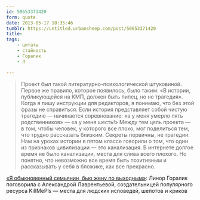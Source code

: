 ```yaml
---
id: 50653371420
form: quote
date: 2013-05-17 18:35:46
tumblr: https://untitled.urbansheep.com/post/50653371420
title: 
tags:
    - цитаты
    - стайность
    - Горалик
    - Л

---
```


<blockquote>
Проект был такой литературно-психологической штуковиной. Первое же правило, которое появилось, было таким: «В истории, публикующейся на КМП, должен быть пипец, но не трагедия». Когда я пишу инструкции для редакторов, я понимаю, что без этой фразы не справиться. Если история представляет собой чистую трагедию — начинается соревнование: «а у меня умерло пять родственников» — «а у меня шесть!» Между тем цель проекта — в том, чтобы человек, у которого все плохо, мог поделиться тем, что трудно рассказать близким. Секреты первичны, не трагедии. Нам на уроках истории в пятом классе говорили о том, что один из признаков цивилизации — это канализация. В интернете долгое время не было канализации, места для слива всего плохого. Но понятно, что невозможно все время быть позитивным и рассказывать у себя в бложике, как все прекрасно.
</blockquote>

<a href="http://www.colta.ru/docs/21690">«Я обыкновенный семьянин, бью жену по выходным»</a>: Линор Горалик поговорила с Александрой Лаврентьевой, создательницей популярного ресурса KillMePls — места для людских исповедей, шепотов и криков
